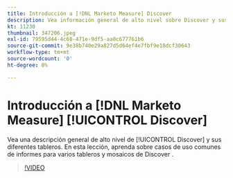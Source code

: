 ```yaml
---
title: Introducción a [!DNL Marketo Measure] Discover
description: Vea información general de alto nivel sobre Discover y sus diversos tableros. En esta lección, aprenda sobre casos de uso comunes de informes para varios tableros y mosaicos de Discover .
kt: 11230
thumbnail: 347206.jpeg
exl-id: 79595d44-4c68-471e-9df5-aa0c677761b6
source-git-commit: 9e38b740e29a827d5d64ef4e7fbf9e18dcf30643
workflow-type: tm+mt
source-wordcount: '0'
ht-degree: 0%

---
```


# Introducción a [!DNL Marketo Measure] [!UICONTROL Discover]

Vea una descripción general de alto nivel de [!UICONTROL Discover] y sus diferentes tableros. En esta lección, aprenda sobre casos de uso comunes de informes para varios tableros y mosaicos de Discover .

>[!VIDEO](https://video.tv.adobe.com/v/347206/?quality=12&learn=on)
